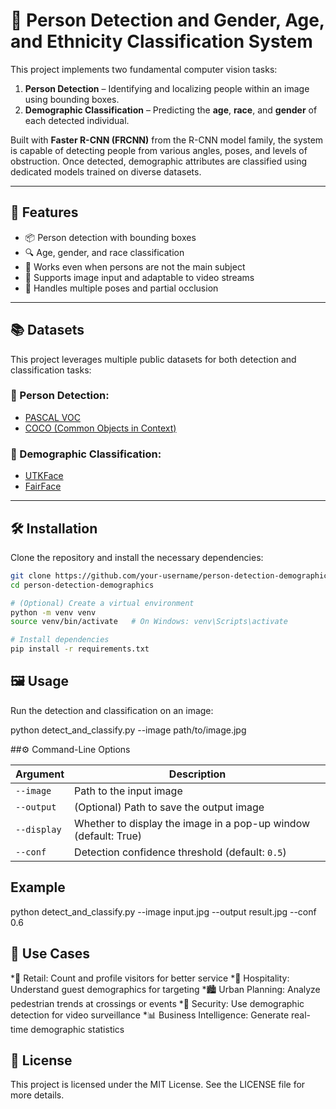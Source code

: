 # 👤 Person Detection and Gender, Age, and Ethnicity Classification System

This project implements two fundamental computer vision tasks:

1. **Person Detection** – Identifying and localizing people within an image using bounding boxes.
2. **Demographic Classification** – Predicting the **age**, **race**, and **gender** of each detected individual.

Built with **Faster R-CNN (FRCNN)** from the R-CNN model family, the system is capable of detecting people from various angles, poses, and levels of obstruction. Once detected, demographic attributes are classified using dedicated models trained on diverse datasets.

---

## 🚀 Features

- 📦 Person detection with bounding boxes
- 🔍 Age, gender, and race classification
- 🎯 Works even when persons are not the main subject
- 🎥 Supports image input and adaptable to video streams
- 💪 Handles multiple poses and partial occlusion

---

## 📚 Datasets

This project leverages multiple public datasets for both detection and classification tasks:

### 👤 Person Detection:
- [PASCAL VOC](http://host.robots.ox.ac.uk/pascal/VOC/)
- [COCO (Common Objects in Context)](https://cocodataset.org/)

### 🧬 Demographic Classification:
- [UTKFace](https://susanqq.github.io/UTKFace/)
- [FairFace](https://github.com/joojs/fairface)

---

## 🛠️ Installation

Clone the repository and install the necessary dependencies:

```bash
git clone https://github.com/your-username/person-detection-demographics.git
cd person-detection-demographics

# (Optional) Create a virtual environment
python -m venv venv
source venv/bin/activate   # On Windows: venv\Scripts\activate

# Install dependencies
pip install -r requirements.txt

```

## 🖼️ Usage
Run the detection and classification on an image:

python detect_and_classify.py --image path/to/image.jpg

##⚙️ Command-Line Options

| Argument    | Description                                                     |
| ----------- | --------------------------------------------------------------- |
| `--image`   | Path to the input image                                         |
| `--output`  | (Optional) Path to save the output image                        |
| `--display` | Whether to display the image in a pop-up window (default: True) |
| `--conf`    | Detection confidence threshold (default: `0.5`)                 |

## Example
python detect_and_classify.py --image input.jpg --output result.jpg --conf 0.6

## 💼 Use Cases

  *🏪 Retail: Count and profile visitors for better service
  *🏨 Hospitality: Understand guest demographics for targeting
  *🏙️ Urban Planning: Analyze pedestrian trends at crossings or events
  *🎥 Security: Use demographic detection for video surveillance
  *📊 Business Intelligence: Generate real-time demographic statistics

## 📄 License

  This project is licensed under the MIT License. See the LICENSE file for more details.
